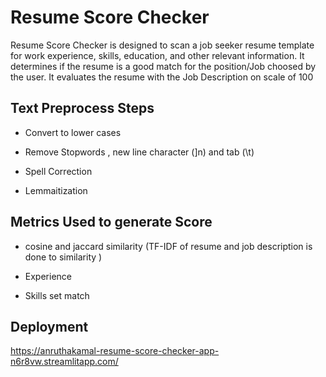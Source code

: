 

# Resume Score Checker

Resume Score Checker is designed to scan a job seeker resume template for work experience, skills, education, and other relevant information. It determines if the resume is a good match for the position/Job choosed by the user. It evaluates the resume with the Job Description on scale of 100




## Text Preprocess Steps

- Convert to lower cases

- Remove Stopwords , new line character (]n) and tab (\t)

- Spell Correction 

- Lemmaitization 






## Metrics Used to generate Score 

-  cosine and jaccard similarity
   (TF-IDF of resume and job description is done to similarity )

-   Experience 

-   Skills set match

## Deployment


https://anruthakamal-resume-score-checker-app-n6r8vw.streamlitapp.com/


